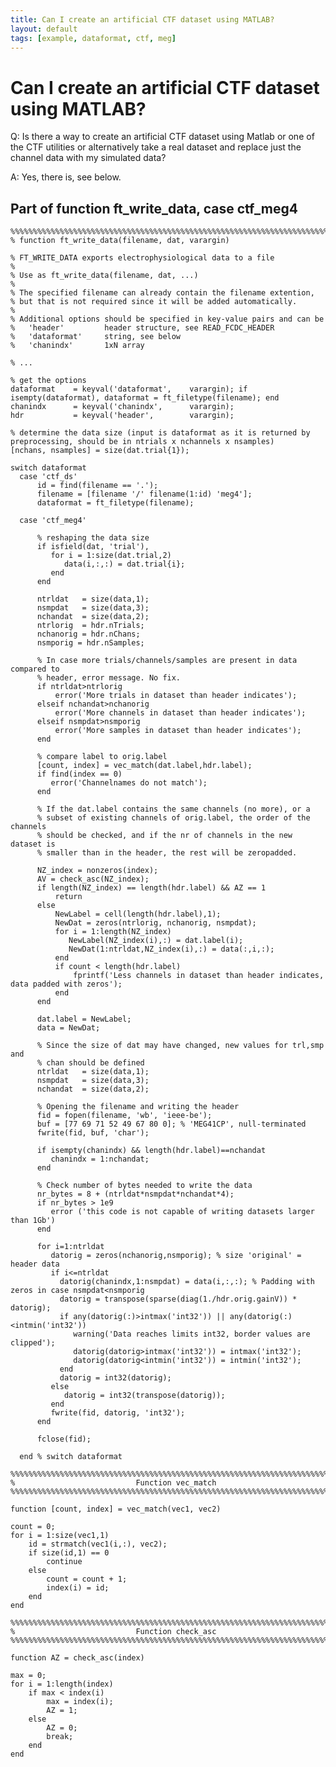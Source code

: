 ```yaml
---
title: Can I create an artificial CTF dataset using MATLAB?
layout: default
tags: [example, dataformat, ctf, meg]
---
```


# Can I create an artificial CTF dataset using MATLAB?

Q: Is there a way to create an artificial CTF dataset using Matlab or one of the CTF utilities or alternatively take a real dataset and replace just the channel data with my simulated data?

A: Yes, there is, see below.

##  Part of function ft_write_data, case ctf_meg4 

	
	%%%%%%%%%%%%%%%%%%%%%%%%%%%%%%%%%%%%%%%%%%%%%%%%%%%%%%%%%%%%%%%%%%%%%%%%%%%%%%
	% function ft_write_data(filename, dat, varargin)
	
	% FT_WRITE_DATA exports electrophysiological data to a file
	%
	% Use as ft_write_data(filename, dat, ...)
	%
	% The specified filename can already contain the filename extention,
	% but that is not required since it will be added automatically.
	%
	% Additional options should be specified in key-value pairs and can be
	%   'header'         header structure, see READ_FCDC_HEADER
	%   'dataformat'     string, see below
	%   'chanindx'       1xN array
	
	% ...
	
	% get the options
	dataformat    = keyval('dataformat',    varargin); if isempty(dataformat), dataformat = ft_filetype(filename); end
	chanindx      = keyval('chanindx',      varargin);
	hdr           = keyval('header',        varargin);
	
	% determine the data size (input is dataformat as it is returned by preprocessing, should be in ntrials x nchannels x nsamples)
	[nchans, nsamples] = size(dat.trial{1});
	
	switch dataformat
	  case 'ctf_ds'
	      id = find(filename == '.');
	      filename = [filename '/' filename(1:id) 'meg4'];
	      dataformat = ft_filetype(filename);
	        
	  case 'ctf_meg4'  
	
	      % reshaping the data size
	      if isfield(dat, 'trial'), 
	         for i = 1:size(dat.trial,2)
	            data(i,:,:) = dat.trial{i};
	         end
	      end
	
	      ntrldat   = size(data,1);
	      nsmpdat   = size(data,3);
	      nchandat  = size(data,2);
	      ntrlorig  = hdr.nTrials;
	      nchanorig = hdr.nChans;
	      nsmporig = hdr.nSamples;
	    
	      % In case more trials/channels/samples are present in data compared to
	      % header, error message. No fix.
	      if ntrldat>ntrlorig
	          error('More trials in dataset than header indicates');
	      elseif nchandat>nchanorig
	          error('More channels in dataset than header indicates');
	      elseif nsmpdat>nsmporig
	          error('More samples in dataset than header indicates');
	      end
	    
	      % compare label to orig.label
	      [count, index] = vec_match(dat.label,hdr.label);
	      if find(index == 0)
	         error('Channelnames do not match');    
	      end
	    
	      % If the dat.label contains the same channels (no more), or a
	      % subset of existing channels of orig.label, the order of the channels
	      % should be checked, and if the nr of channels in the new dataset is
	      % smaller than in the header, the rest will be zeropadded.
	    
	      NZ_index = nonzeros(index);
	      AV = check_asc(NZ_index);
	      if length(NZ_index) == length(hdr.label) && AZ == 1
	          return
	      else
	          NewLabel = cell(length(hdr.label),1);
	          NewDat = zeros(ntrlorig, nchanorig, nsmpdat); 
	          for i = 1:length(NZ_index)
	             NewLabel(NZ_index(i),:) = dat.label(i);
	             NewDat(1:ntrldat,NZ_index(i),:) = data(:,i,:);
	          end
	          if count < length(hdr.label)
	              fprintf('Less channels in dataset than header indicates, data padded with zeros');
	          end
	      end
	    
	      dat.label = NewLabel;
	      data = NewDat;
	    
	      % Since the size of dat may have changed, new values for trl,smp and
	      % chan should be defined
	      ntrldat   = size(data,1);
	      nsmpdat   = size(data,3);
	      nchandat  = size(data,2);
	    
	      % Opening the filename and writing the header
	      fid = fopen(filename, 'wb', 'ieee-be');
	      buf = [77 69 71 52 49 67 80 0]; % 'MEG41CP', null-terminated
	      fwrite(fid, buf, 'char');
	
	      if isempty(chanindx) && length(hdr.label)==nchandat
	         chanindx = 1:nchandat;
	      end
	
	      % Check number of bytes needed to write the data
	      nr_bytes = 8 + (ntrldat*nsmpdat*nchandat*4);
	      if nr_bytes > 1e9
	         error ('this code is not capable of writing datasets larger than 1Gb')
	      end
	
	      for i=1:ntrldat
	         datorig = zeros(nchanorig,nsmporig); % size 'original' = header data
	         if i<=ntrldat
	           datorig(chanindx,1:nsmpdat) = data(i,:,:); % Padding with zeros in case nsmpdat<nsmporig
	           datorig = transpose(sparse(diag(1./hdr.orig.gainV)) * datorig);
	           if any(datorig(:)>intmax('int32')) || any(datorig(:)<intmin('int32'))
	              warning('Data reaches limits int32, border values are clipped');
	              datorig(datorig>intmax('int32')) = intmax('int32');
	              datorig(datorig<intmin('int32')) = intmin('int32');
	           end
	           datorig = int32(datorig);
	         else
	            datorig = int32(transpose(datorig));
	         end
	         fwrite(fid, datorig, 'int32');
	      end
	
	      fclose(fid);
	      
	  end % switch dataformat
	
	%%%%%%%%%%%%%%%%%%%%%%%%%%%%%%%%%%%%%%%%%%%%%%%%%%%%%%%%%%%%%%%%%%%%%%%%%%%
	%                           Function vec_match
	%%%%%%%%%%%%%%%%%%%%%%%%%%%%%%%%%%%%%%%%%%%%%%%%%%%%%%%%%%%%%%%%%%%%%%%%%%%
	
	function [count, index] = vec_match(vec1, vec2)
	
	count = 0;
	for i = 1:size(vec1,1)
	    id = strmatch(vec1(i,:), vec2);
	    if size(id,1) == 0
	        continue
	    else 
	        count = count + 1;
	        index(i) = id;
	    end
	end
	
	%%%%%%%%%%%%%%%%%%%%%%%%%%%%%%%%%%%%%%%%%%%%%%%%%%%%%%%%%%%%%%%%%%%%%%%%%%%
	%                           Function check_asc
	%%%%%%%%%%%%%%%%%%%%%%%%%%%%%%%%%%%%%%%%%%%%%%%%%%%%%%%%%%%%%%%%%%%%%%%%%%%
	
	function AZ = check_asc(index)
	
	max = 0;
	for i = 1:length(index)
	    if max < index(i)
	        max = index(i);
	        AZ = 1;
	    else 
	        AZ = 0;
	        break;
	    end
	end

